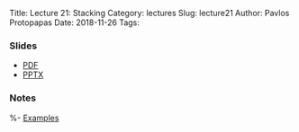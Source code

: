 Title: Lecture 21: Stacking
Category: lectures
Slug: lecture21
Author: Pavlos Protopapas
Date: 2018-11-26
Tags:


### Slides

- [PDF]({attach}presentation/Lecture22_ResponsibleDS.pdf)
- [PPTX]({attach}presentation/Lecture22_ResponsibleDS.pptx)

### Notes
%- [Examples]({filename}notebook/Lecture14_Notebook.ipynb)
